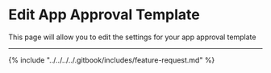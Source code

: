 # Edit App Approval Template

This page will allow you to edit the settings for your app approval template

***

{% include "../../../../.gitbook/includes/feature-request.md" %}
